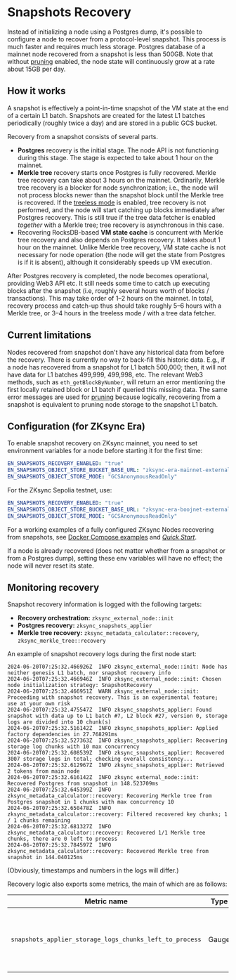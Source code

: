 # Snapshots Recovery

Instead of initializing a node using a Postgres dump, it's possible to configure a node to recover from a protocol-level
snapshot. This process is much faster and requires much less storage. Postgres database of a mainnet node recovered from
a snapshot is less than 500GB. Note that without [pruning](08_pruning.md) enabled, the node state will continuously grow
at a rate about 15GB per day.

## How it works

A snapshot is effectively a point-in-time snapshot of the VM state at the end of a certain L1 batch. Snapshots are
created for the latest L1 batches periodically (roughly twice a day) and are stored in a public GCS bucket.

Recovery from a snapshot consists of several parts.

- **Postgres** recovery is the initial stage. The node API is not functioning during this stage. The stage is expected
  to take about 1 hour on the mainnet.
- **Merkle tree** recovery starts once Postgres is fully recovered. Merkle tree recovery can take about 3 hours on the
  mainnet. Ordinarily, Merkle tree recovery is a blocker for node synchronization; i.e., the node will not process
  blocks newer than the snapshot block until the Merkle tree is recovered. If the [treeless mode](09_treeless_mode.md)
  is enabled, tree recovery is not performed, and the node will start catching up blocks immediately after Postgres
  recovery. This is still true if the tree data fetcher is enabled _together_ with a Merkle tree; tree recovery is
  asynchronous in this case.
- Recovering RocksDB-based **VM state cache** is concurrent with Merkle tree recovery and also depends on Postgres
  recovery. It takes about 1 hour on the mainnet. Unlike Merkle tree recovery, VM state cache is not necessary for node
  operation (the node will get the state from Postgres is if it is absent), although it considerably speeds up VM
  execution.

After Postgres recovery is completed, the node becomes operational, providing Web3 API etc. It still needs some time to
catch up executing blocks after the snapshot (i.e, roughly several hours worth of blocks / transactions). This may take
order of 1–2 hours on the mainnet. In total, recovery process and catch-up thus should take roughly 5–6 hours with a
Merkle tree, or 3–4 hours in the treeless mode / with a tree data fetcher.

## Current limitations

Nodes recovered from snapshot don't have any historical data from before the recovery. There is currently no way to
back-fill this historic data. E.g., if a node has recovered from a snapshot for L1 batch 500,000; then, it will not have
data for L1 batches 499,999, 499,998, etc. The relevant Web3 methods, such as `eth_getBlockByNumber`, will return an
error mentioning the first locally retained block or L1 batch if queried this missing data. The same error messages are
used for [pruning](08_pruning.md) because logically, recovering from a snapshot is equivalent to pruning node storage to
the snapshot L1 batch.

## Configuration (for ZKsync Era)

To enable snapshot recovery on ZKsync mainnet, you need to set environment variables for a node before starting it for
the first time:

```yaml
EN_SNAPSHOTS_RECOVERY_ENABLED: "true"
EN_SNAPSHOTS_OBJECT_STORE_BUCKET_BASE_URL: "zksync-era-mainnet-external-node-snapshots"
EN_SNAPSHOTS_OBJECT_STORE_MODE: "GCSAnonymousReadOnly"
```

For the ZKsync Sepolia testnet, use:

```yaml
EN_SNAPSHOTS_RECOVERY_ENABLED: "true"
EN_SNAPSHOTS_OBJECT_STORE_BUCKET_BASE_URL: "zksync-era-boojnet-external-node-snapshots"
EN_SNAPSHOTS_OBJECT_STORE_MODE: "GCSAnonymousReadOnly"
```

For a working examples of a fully configured ZKsync Nodes recovering from snapshots, see
[Docker Compose examples](https://github.com/matter-labs/zksync-era/tree/main/docs/src/guides/external-node/docker-compose-examples)
and [_Quick Start_](00_quick_start.md).

If a node is already recovered (does not matter whether from a snapshot or from a Postgres dump), setting these env
variables will have no effect; the node will never reset its state.

## Monitoring recovery

Snapshot recovery information is logged with the following targets:

- **Recovery orchestration:** `zksync_external_node::init`
- **Postgres recovery:** `zksync_snapshots_applier`
- **Merkle tree recovery:** `zksync_metadata_calculator::recovery`, `zksync_merkle_tree::recovery`

An example of snapshot recovery logs during the first node start:

```text
2024-06-20T07:25:32.466926Z  INFO zksync_external_node::init: Node has neither genesis L1 batch, nor snapshot recovery info
2024-06-20T07:25:32.466946Z  INFO zksync_external_node::init: Chosen node initialization strategy: SnapshotRecovery
2024-06-20T07:25:32.466951Z  WARN zksync_external_node::init: Proceeding with snapshot recovery. This is an experimental feature; use at your own risk
2024-06-20T07:25:32.475547Z  INFO zksync_snapshots_applier: Found snapshot with data up to L1 batch #7, L2 block #27, version 0, storage logs are divided into 10 chunk(s)
2024-06-20T07:25:32.516142Z  INFO zksync_snapshots_applier: Applied factory dependencies in 27.768291ms
2024-06-20T07:25:32.527363Z  INFO zksync_snapshots_applier: Recovering storage log chunks with 10 max concurrency
2024-06-20T07:25:32.608539Z  INFO zksync_snapshots_applier: Recovered 3007 storage logs in total; checking overall consistency...
2024-06-20T07:25:32.612967Z  INFO zksync_snapshots_applier: Retrieved 2 tokens from main node
2024-06-20T07:25:32.616142Z  INFO zksync_external_node::init: Recovered Postgres from snapshot in 148.523709ms
2024-06-20T07:25:32.645399Z  INFO zksync_metadata_calculator::recovery: Recovering Merkle tree from Postgres snapshot in 1 chunks with max concurrency 10
2024-06-20T07:25:32.650478Z  INFO zksync_metadata_calculator::recovery: Filtered recovered key chunks; 1 / 1 chunks remaining
2024-06-20T07:25:32.681327Z  INFO zksync_metadata_calculator::recovery: Recovered 1/1 Merkle tree chunks, there are 0 left to process
2024-06-20T07:25:32.784597Z  INFO zksync_metadata_calculator::recovery: Recovered Merkle tree from snapshot in 144.040125ms
```

(Obviously, timestamps and numbers in the logs will differ.)

Recovery logic also exports some metrics, the main of which are as follows:

| Metric name                                             | Type  | Labels | Description                                                           |
| ------------------------------------------------------- | ----- | ------ | --------------------------------------------------------------------- |
| `snapshots_applier_storage_logs_chunks_left_to_process` | Gauge | -      | Number of storage log chunks left to process during Postgres recovery |
